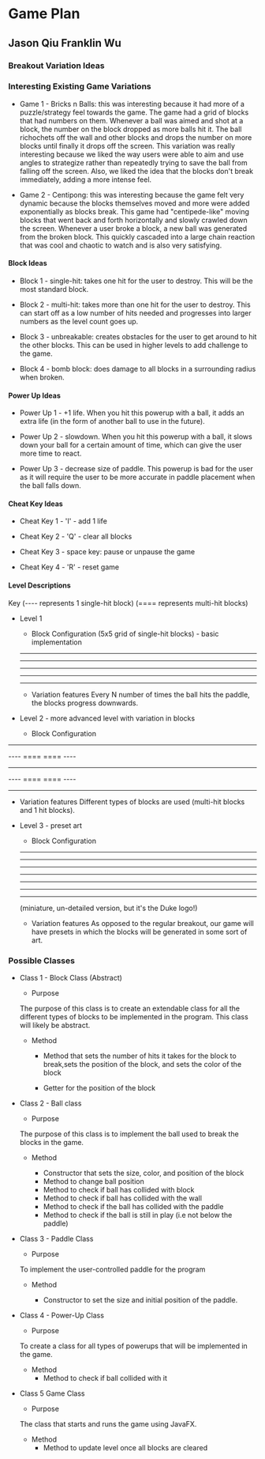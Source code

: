 # Game Plan
## Jason Qiu Franklin Wu

### Breakout Variation Ideas

### Interesting Existing Game Variations

 * Game 1 - Bricks n Balls: this was interesting because it had more of a puzzle/strategy feel towards the game. The game
 had a grid of blocks that had numbers on them. Whenever a ball was aimed and shot at a block, the number on the block dropped as 
 more balls hit it. The ball richochets off the wall and other blocks and drops the number on more blocks until finally
 it drops off the screen. This variation was really interesting because we liked the way users were able to aim and 
 use angles to strategize rather than repeatedly trying to save the ball from falling off the screen. Also, we liked the
 idea that the blocks don't break immediately, adding a more intense feel.

 * Game 2 - Centipong: this was interesting because the game felt very dynamic because the blocks themselves moved
 and more were added exponentially as blocks break. This game had "centipede-like" moving blocks that went back and forth horizontally and slowly
 crawled down the screen. Whenever a user broke a block, a new ball was generated from the broken block. This quickly
 cascaded into a large chain reaction that was cool and chaotic to watch and is also very satisfying.


#### Block Ideas

 * Block 1 - single-hit: takes one hit for the user to destroy. This will be the most standard block.

 * Block 2 - multi-hit: takes more than one hit for the user to destroy. This can start off as a low number of hits needed
   and progresses into larger numbers as the level count goes up.

 * Block 3 - unbreakable: creates obstacles for the user to get around to hit the other blocks. This can be used in higher levels
   to add challenge to the game.
   
 * Block 4 - bomb block: does damage to all blocks in a surrounding radius when broken.


#### Power Up Ideas

 * Power Up 1 - +1 life. When you hit this powerup with a ball, it adds an extra life (in the form of another ball to use
 in the future).

 * Power Up 2 - slowdown. When you hit this powerup with a ball, it slows down your ball for a certain amount of time,
 which can give the user more time to react.

 * Power Up 3 - decrease size of paddle. This powerup is bad for the user as it will require the user to be more accurate
 in paddle placement when the ball falls down.


#### Cheat Key Ideas

 * Cheat Key 1 - 'I' - add 1 life

 * Cheat Key 2 - 'Q' - clear all blocks

 * Cheat Key 3 - space key: pause or unpause the game

 * Cheat Key 4 - 'R' - reset game


#### Level Descriptions

Key
(---- represents 1 single-hit block)
(==== represents multi-hit blocks)

 * Level 1
   * Block Configuration (5x5 grid of single-hit blocks) - basic implementation
   ---- ---- ---- ---- ----
   ---- ---- ---- ---- ----
   ---- ---- ---- ---- ----
   ---- ---- ---- ---- ----
   ---- ---- ---- ---- ----

   * Variation features
   Every N number of times the ball hits the paddle, the blocks progress downwards.

 * Level 2 - more advanced level with variation in blocks
   * Block Configuration
  ---- ---- ---- ---- ----
  ---- ====      ==== ----
  ----      ----      ----
  ---- ====      ==== ----
  ---- ---- ---- ---- ----

   * Variation features
   Different types of blocks are used (multi-hit blocks and 1 hit blocks).

 * Level 3 - preset art
   * Block Configuration 

    ----- -----
    -----	-----
    -----	  -----
    -----	  -----
    -----	  -----
    -----	-----
    ----- -----

    (miniature, un-detailed version, but it's the Duke logo!)
   * Variation features
    As opposed to the regular breakout, our game will have presets in which the blocks will be generated in some sort of art.

### Possible Classes

 * Class 1 - Block Class (Abstract)
   * Purpose
   
   The purpose of this class is to create an extendable class for all the different
   types of blocks to be implemented in the program. This class will likely be abstract.

   * Method
   
        * Method that sets the number of hits it takes for the block to break,sets
   the position of the block, and sets the color of the block
   
        * Getter for the position of the block

 * Class 2 - Ball class
   * Purpose
    
    The purpose of this class is to implement the ball used to break the blocks in
    the game.  
    
   * Method
   
        * Constructor that sets the size, color, and position of the block
        * Method to change ball position
        * Method to check if ball has collided with block
        * Method to check if ball has collided with the wall
        * Method to check if the ball has collided with the paddle
        * Method to check if the ball is still in play (i.e not below the paddle)

 * Class 3 - Paddle Class
   * Purpose
   
   To implement the user-controlled paddle for the program

   * Method
   
        * Constructor to set the size and initial position of the paddle.

 * Class 4 - Power-Up Class
   * Purpose
    
    To create a class for all types of powerups that will be implemented in the game.
    
   * Method
        * Method to check if ball collided with it

 * Class 5 Game Class
   * Purpose
   
   The class that starts and runs the game using JavaFX.

   * Method
        * Method to update level once all blocks are cleared